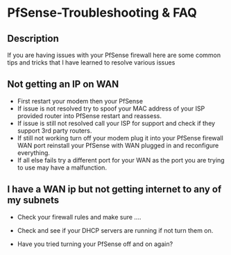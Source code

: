 <h1>PfSense-Troubleshooting & FAQ</h1>

<h2>Description</h2>
If you are having issues with your PfSense firewall here are some common tips and tricks that I have learned to resolve various issues
<br/>

<h2>Not getting an IP on WAN</h2>

- First restart your modem then your PfSense
- If issue is not resolved try to spoof your MAC address of your ISP provided router into PfSense restart and reassess.
- If issue is still not resolved call your ISP for support and check if they support 3rd party routers.
- If still not working turn off your modem plug it into your PfSense firewall WAN port reinstall your PfSense with WAN plugged in and reconfigure everything.
- If all else fails try a different port for your WAN as the port you are trying to use may have a malfunction.

<h2>I have a WAN ip but not getting internet to any of my subnets</h2>

- Check your firewall rules and make sure ....
- Check and see if your DHCP servers are running if not turn them on.
- Have you tried turning your PfSense off and on again?

  <h2> </h2>

